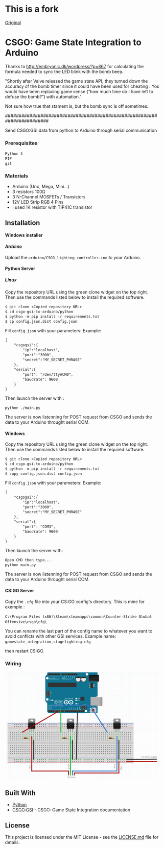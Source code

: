 # This is a fork
[Original](https://github.com/synyster0fa7x/csgo-gsi-to-arduino)

# CSGO: Game State Integration to Arduino

Thanks to http://embryonic.dk/wordpress/?p=867
for calculating the formula needed to sync the LED blink with the bomb beep.

"Shortly after Valve released the game state API, they turned down the accuracy of the bomb timer since it could have been used for cheating . You would have been replacing game sense (“how much time do I have left to defuse the bomb?”) with automation."

Not sure how true that stament is, but the bomb sync is off sometimes.

########################################################################


Send CSGO:GSI data from python to Arduino through serial communication

### Prerequisites

```
Python 3
PIP
git
```

### Materials

* Arduino (Uno, Mega, Mini...)
* 3 resistors 100Ω
* 3 N-Channel MOSFETs / Transistors
* 12V LED Strip RGB 4 Pins
* I used 1K resistor with TIP41C transistor

## Installation

#### Windows installer





#### Arduino

Upload the `arduino/CSGO_lighting_controller.ino` to your Arduino.

#### Python Server

##### Linux
Copy the repository URL using the green clone widget on the top right.
Then use the commands listed below to install the required software.
```
$ git clone <Copied repository URL>
$ cd csgo-gsi-to-arduino/python
$ python -m pip install -r requirements.txt
$ cp config.json.dist config.json
```

Fill `config.json` with your parameters:
Example:
```
{
    "csgogsi":{
        "ip":"localhost",
        "port":"3000",
        "secret":"MY_SECRET_PHRASE"
    },
    "serial":{
        "port": "/dev/ttyACM0",
        "baudrate": 9600
    }
}
```

Then launch the server with :
```
python ./main.py
```

The server is now listenning for POST request from CSGO and sends the data to your Arduino throught serial COM.

#### Windows
Copy the repository URL using the green clone widget on the top right.
Then use the commands listed below to install the required software.
```
$ git clone <Copied repository URL>
$ cd csgo-gsi-to-arduino/python
$ python -m pip install -r requirements.txt
$ copy config.json.dist config.json
```

Fill `config.json` with your parameters:
Example:
```
{
    "csgogsi":{
        "ip":"localhost",
        "port":"3000",
        "secret":"MY_SECRET_PHRASE"
    },
    "serial":{
        "port": "COM3",
        "baudrate": 9600
    }
}
```

Then launch the server with:
```
Open CMD then type...
python main.py
```

The server is now listenning for POST request from CSGO and sends the data to your Arduino throught serial COM.


#### CS:GO Server

Copy the `.cfg` file into your CS:GO config's directory. This is mine for exemple : 

`C:\Program Files (x86)\Steam\steamapps\common\Counter-Strike Global Offensive\csgo\cfg\`

You can rename the last part of the config name to whatever you want to avoid conflicts with other GSI services.
Example name:
`gamestate_integration_stagelighting.cfg`

then restart CS:GO.

### Wiring

![csgo gsi led strip arduino](arduino/wiring.png)

## Built With

* [Python](https://www.python.org/)
* [CSGO:GSI](https://developer.valvesoftware.com/wiki/Counter-Strike:_Global_Offensive_Game_State_Integration) - CSGO: Game State Integration documentation

## License

This project is licensed under the MIT License - see the [LICENSE.md](LICENSE.md) file for details.
